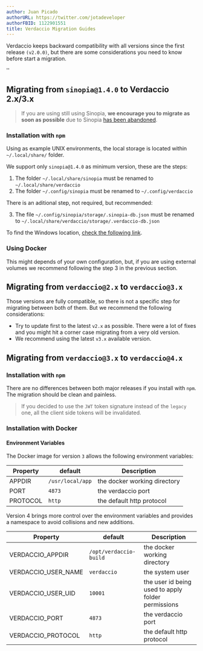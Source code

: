 ```yaml
---
author: Juan Picado
authorURL: https://twitter.com/jotadeveloper
authorFBID: 1122901551
title: Verdaccio Migration Guides
---
```


Verdaccio keeps backward compatibility with all versions since the first release `(v2.0.0)`, but there are some considerations you need to know before start a migration.

<!--truncate-->

<div id="codefund">''</div>

## Migrating from `sinopia@1.4.0` to Verdaccio 2.x/3.x

> If you are using still using Sinopia, **we encourage you to migrate as soon as possible** due to Sinopia [has been abandoned](https://github.com/rlidwka/sinopia/issues/376).


### Installation with `npm`

Using as example UNIX environments, the local storage is located within `~/.local/share/` folder.

We support only `sinopia@1.4.0` as minimum version, these are the steps:

1. The folder `~/.local/share/sinopia` must be renamed to `~/.local/share/verdaccio`
2. The folder `~/.config/sinopia` must be renamed to `~/.config/verdaccio`

There is an aditional step, not required, but recommended:

3. The file `~/.config/sinopia/storage/.sinopia-db.json` must be renamed to `~/.local/share/verdaccio/storage/.verdaccio-db.json`

To find the Windows location, [check the following link](https://verdaccio.org/docs/en/cli#default-storage-location).


### Using Docker

This might depends of your own configuration, but, if you are using external volumes we recommend following the step 3 in the previous section.


## Migrating from `verdaccio@2.x` to `verdaccio@3.x`

Those versions are fully compatible, so there is not a specific step for migrating between both of them.
But we recommend the following considerations:

* Try to update first to the latest `v2.x` as possible. There were a lot of fixes and you might hit a corner case migrating from a very old version.
* We recommend using the latest `v3.x` available version.


## Migrating from `verdaccio@3.x` to `verdaccio@4.x`

### Installation with `npm`

There are no differences between both major releases if you install with `npm`. The migration should be clean and painless.

> If you decided to use the `JWT` token signature instead of the `legacy` one, all the client side tokens will be invalidated.

### Installation with Docker

#### Environment Variables

The Docker image for version `3` allows the following environment variables:

Property | default | Description
--- | --- | ---
APPDIR | `/usr/local/app` | the docker working directory
PORT | `4873` | the verdaccio port
PROTOCOL | `http` | the default http protocol

Version 4 brings more control over the environment variables and provides a namespace to avoid collisions and new additions.

Property | default | Description
--- | --- | ---
VERDACCIO_APPDIR | `/opt/verdaccio-build` | the docker working directory
VERDACCIO_USER_NAME | `verdaccio` | the system user
VERDACCIO_USER_UID | `10001` | the user id being used to apply folder permissions
VERDACCIO_PORT | `4873` | the verdaccio port
VERDACCIO_PROTOCOL | `http` | the default http protocol
